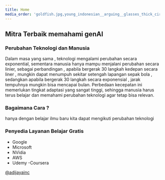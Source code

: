 ```yaml
---
title: Home
media_order: 'goldfish.jpg,young_indonesian__arguing__glasses_thick_circle_frame__long_hair__full_body__face_like_sukarno_seed-0ts-1702221683_idx-0.png'
---
```


## Mitra Terbaik memahami genAI

### Perubahan Teknologi dan Manusia 
Dalam masa yang sama , teknologi mengalami perubahan secara exponential, sementara manusia hanya mampu menjalani perubahan secara linier, sebagai perbandingan , apabila bergerak 30 langkah kedepan secara liner , mungkin dapat menumpuh sekitar setengah lapangan sepak bola , sedangkan apabila bergerak 30 langkah secara exponensial , jarak tempuhnya mungkin bisa mencapai bulan. Perbedaan kecepatan ini  memerlukan tingkat adaptasi yang sangat tinggi, sehingga manusia harus terus belajar dan memahami perubahan teknologi  agar tetap bisa relevan. 

### Bagaimana Cara ?
hanya dengan belajar ilmu baru kita dapat mengikuti perubahan teknologi 

### Penyedia Layanan Belajar Gratis 
- Google 
- Microsoft 
- NVidia 
- AWS 
- Udemy 
-Coursera


[@adijayainc
](https://x.com/adijayainc)